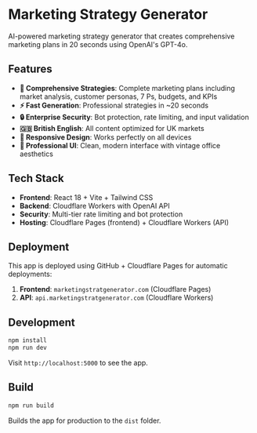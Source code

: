 # Marketing Strategy Generator

AI-powered marketing strategy generator that creates comprehensive marketing plans in 20 seconds using OpenAI's GPT-4o.

## Features

- **🎯 Comprehensive Strategies**: Complete marketing plans including market analysis, customer personas, 7 Ps, budgets, and KPIs
- **⚡ Fast Generation**: Professional strategies in ~20 seconds
- **🔒 Enterprise Security**: Bot protection, rate limiting, and input validation
- **🇬🇧 British English**: All content optimized for UK markets
- **📱 Responsive Design**: Works perfectly on all devices
- **🎨 Professional UI**: Clean, modern interface with vintage office aesthetics

## Tech Stack

- **Frontend**: React 18 + Vite + Tailwind CSS
- **Backend**: Cloudflare Workers with OpenAI API
- **Security**: Multi-tier rate limiting and bot protection
- **Hosting**: Cloudflare Pages (frontend) + Cloudflare Workers (API)

## Deployment

This app is deployed using GitHub + Cloudflare Pages for automatic deployments:

1. **Frontend**: `marketingstratgenerator.com` (Cloudflare Pages)
2. **API**: `api.marketingstratgenerator.com` (Cloudflare Workers)

## Development

```bash
npm install
npm run dev
```

Visit `http://localhost:5000` to see the app.

## Build

```bash
npm run build
```

Builds the app for production to the `dist` folder.